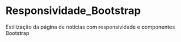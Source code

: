 # Responsividade_Bootstrap
Estilização da página de notícias com responsividade e componentes Bootstrap
